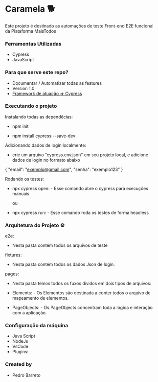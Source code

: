 # Caramela :dog2:

Este projeto é destinado as automações de teste Front-end E2E funcional da Plataforma MaisTodos

### Ferramentas Utilizadas

- Cypress
- JavaScript

### Para que serve este repo?

- Documentar / Automatizar todas as features
- Version 1.0
- [Framework de atuação => Cypress](https://www.cypress.io/)

### Executando o projeto

Instalando todas as dependêcias:

- npm init

- npm install cypress --save-dev

Adicionando dados de login localmente:

- crie um arquivo "cypress.env.json" em seu projeto local, e adicione dados de login no formato abaixo

{
    "email": "exemplo@gmail.com",
    "senha": "exemplo123"
}

Rodando os testes:

- npx cypress open: - Esse comando abre o cypress para execuções manuais

    ou

- npx cypress run: - Esse comando roda os testes de forma headless


### Arquitetura do Projeto :gear:

e2e:

- Nesta pasta contém todos os arquivos de teste

fixtures:

- Nesta pasta contém todos os dados Json de login.

pages:

- Nesta pasta temos todos os fuxos dividos em dois tipos de arquivos:

- Elements: - Os Elementos são destinada a conter todos o arquivo de mapeamento de elementos.

- PageObjects: - Os PageObjects concentram toda a lógica e interação com a aplicação.



### Configuração da máquina

- Java Script
- NodeJs
- VsCode
- Plugins:

### Created by

- Pedro Barreto
